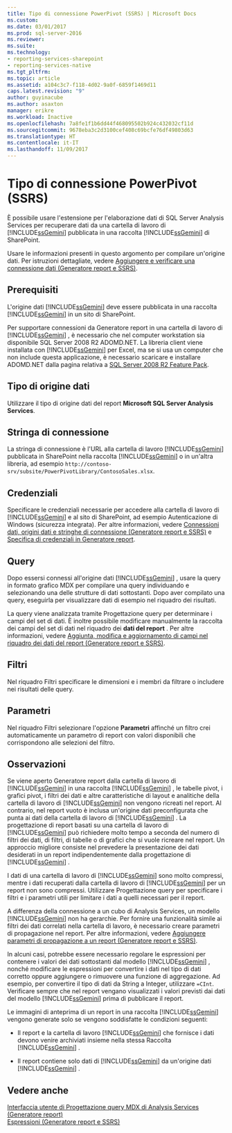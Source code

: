 ```yaml
---
title: Tipo di connessione PowerPivot (SSRS) | Microsoft Docs
ms.custom: 
ms.date: 03/01/2017
ms.prod: sql-server-2016
ms.reviewer: 
ms.suite: 
ms.technology:
- reporting-services-sharepoint
- reporting-services-native
ms.tgt_pltfrm: 
ms.topic: article
ms.assetid: a104c3c7-f118-4d02-9a0f-6859f1469d11
caps.latest.revision: "9"
author: guyinacube
ms.author: asaxton
manager: erikre
ms.workload: Inactive
ms.openlocfilehash: 7a8fe1f1b6dd44f468095502b924c432032cf11d
ms.sourcegitcommit: 9678eba3c2d3100cef408c69bcfe76df49803d63
ms.translationtype: HT
ms.contentlocale: it-IT
ms.lasthandoff: 11/09/2017
---
```

# <a name="power-pivot-connection-type-ssrs"></a>Tipo di connessione PowerPivot (SSRS)
  È possibile usare l'estensione per l'elaborazione dati di SQL Server Analysis Services per recuperare dati da una cartella di lavoro di [!INCLUDE[ssGemini](../../includes/ssgemini-md.md)] pubblicata in una raccolta [!INCLUDE[ssGemini](../../includes/ssgemini-md.md)] di SharePoint.  
  
 Usare le informazioni presenti in questo argomento per compilare un'origine dati. Per istruzioni dettagliate, vedere [Aggiungere e verificare una connessione dati &#40;Generatore report e SSRS&#41;](../../reporting-services/report-data/add-and-verify-a-data-connection-report-builder-and-ssrs.md).  
  
## <a name="prerequisites"></a>Prerequisiti  
 L'origine dati [!INCLUDE[ssGemini](../../includes/ssgemini-md.md)] deve essere pubblicata in una raccolta [!INCLUDE[ssGemini](../../includes/ssgemini-md.md)] in un sito di SharePoint.  
  
 Per supportare connessioni da Generatore report in una cartella di lavoro di [!INCLUDE[ssGemini](../../includes/ssgemini-md.md)] , è necessario che nel computer workstation sia disponibile SQL Server 2008 R2 ADOMD.NET. La libreria client viene installata con [!INCLUDE[ssGemini](../../includes/ssgemini-md.md)] per Excel, ma se si usa un computer che non include questa applicazione, è necessario scaricare e installare ADOMD.NET dalla pagina relativa a [SQL Server 2008 R2 Feature Pack](http://go.microsoft.com/fwlink/?LinkId=192565).  
  
## <a name="data-source-type"></a>Tipo di origine dati  
 Utilizzare il tipo di origine dati del report **Microsoft SQL Server Analysis Services**.  
  
## <a name="connection-string"></a>Stringa di connessione  
 La stringa di connessione è l'URL alla cartella di lavoro [!INCLUDE[ssGemini](../../includes/ssgemini-md.md)] pubblicata in SharePoint nella raccolta [!INCLUDE[ssGemini](../../includes/ssgemini-md.md)] o in un'altra libreria, ad esempio `http://contoso-srv/subsite/PowerPivotLibrary/ContosoSales.xlsx`.  
  
## <a name="credentials"></a>Credenziali  
 Specificare le credenziali necessarie per accedere alla cartella di lavoro di [!INCLUDE[ssGemini](../../includes/ssgemini-md.md)] e al sito di SharePoint, ad esempio Autenticazione di Windows (sicurezza integrata). Per altre informazioni, vedere [Connessioni dati, origini dati e stringhe di connessione &#40;Generatore report e SSRS&#41;](../../reporting-services/report-data/data-connections-data-sources-and-connection-strings-report-builder-and-ssrs.md) e [Specifica di credenziali in Generatore report](http://msdn.microsoft.com/library/7412ce68-aece-41c0-8c37-76a0e54b6b53).  
  
## <a name="queries"></a>Query  
 Dopo essersi connessi all'origine dati [!INCLUDE[ssGemini](../../includes/ssgemini-md.md)] , usare la query in formato grafico MDX per compilare una query individuando e selezionando una delle strutture di dati sottostanti. Dopo aver compilato una query, eseguirla per visualizzare dati di esempio nel riquadro dei risultati.  
  
 La query viene analizzata tramite Progettazione query per determinare i campi del set di dati. È inoltre possibile modificare manualmente la raccolta dei campi del set di dati nel riquadro dei **dati del report** . Per altre informazioni, vedere [Aggiunta, modifica e aggiornamento di campi nel riquadro dei dati del report &#40;Generatore report e SSRS&#41;](../../reporting-services/report-data/add-edit-refresh-fields-in-the-report-data-pane-report-builder-and-ssrs.md).  
  
## <a name="filters"></a>Filtri  
 Nel riquadro Filtri specificare le dimensioni e i membri da filtrare o includere nei risultati delle query.  
  
## <a name="parameters"></a>Parametri  
 Nel riquadro Filtri selezionare l'opzione **Parametri** affinché un filtro crei automaticamente un parametro di report con valori disponibili che corrispondono alle selezioni del filtro.  
  
## <a name="remarks"></a>Osservazioni  
 Se viene aperto Generatore report dalla cartella di lavoro di [!INCLUDE[ssGemini](../../includes/ssgemini-md.md)] in una raccolta [!INCLUDE[ssGemini](../../includes/ssgemini-md.md)] , le tabelle pivot, i grafici pivot, i filtri dei dati e altre caratteristiche di layout e analitiche della cartella di lavoro di [!INCLUDE[ssGemini](../../includes/ssgemini-md.md)] non vengono ricreati nel report. Al contrario, nel report vuoto è inclusa un'origine dati preconfigurata che punta ai dati della cartella di lavoro di [!INCLUDE[ssGemini](../../includes/ssgemini-md.md)] . La progettazione di report basati su una cartella di lavoro di [!INCLUDE[ssGemini](../../includes/ssgemini-md.md)] può richiedere molto tempo a seconda del numero di filtri dei dati, di filtri, di tabelle o di grafici che si vuole ricreare nel report. Un approccio migliore consiste nel prevedere la presentazione dei dati desiderati in un report indipendentemente dalla progettazione di [!INCLUDE[ssGemini](../../includes/ssgemini-md.md)] .  
  
 I dati di una cartella di lavoro di [!INCLUDE[ssGemini](../../includes/ssgemini-md.md)] sono molto compressi, mentre i dati recuperati dalla cartella di lavoro di [!INCLUDE[ssGemini](../../includes/ssgemini-md.md)] per un report non sono compressi. Utilizzare Progettazione query per specificare i filtri e i parametri utili per limitare i dati a quelli necessari per il report.  
  
 A differenza della connessione a un cubo di Analysis Services, un modello [!INCLUDE[ssGemini](../../includes/ssgemini-md.md)] non ha gerarchie. Per fornire una funzionalità simile ai filtri dei dati correlati nella cartella di lavoro, è necessario creare parametri di propagazione nel report. Per altre informazioni, vedere [Aggiungere parametri di propagazione a un report &#40;Generatore report e SSRS&#41;](../../reporting-services/report-design/add-cascading-parameters-to-a-report-report-builder-and-ssrs.md).  
  
 In alcuni casi, potrebbe essere necessario regolare le espressioni per contenere i valori dei dati sottostanti dal modello [!INCLUDE[ssGemini](../../includes/ssgemini-md.md)] , nonché modificare le espressioni per convertire i dati nel tipo di dati corretto oppure aggiungere o rimuovere una funzione di aggregazione. Ad esempio, per convertire il tipo di dati da String a Integer, utilizzare `=CInt`. Verificare sempre che nel report vengano visualizzati i valori previsti dai dati del modello [!INCLUDE[ssGemini](../../includes/ssgemini-md.md)] prima di pubblicare il report.  
  
 Le immagini di anteprima di un report in una raccolta [!INCLUDE[ssGemini](../../includes/ssgemini-md.md)] vengono generate solo se vengono soddisfatte le condizioni seguenti:  
  
-   Il report e la cartella di lavoro [!INCLUDE[ssGemini](../../includes/ssgemini-md.md)] che fornisce i dati devono venire archiviati insieme nella stessa Raccolta [!INCLUDE[ssGemini](../../includes/ssgemini-md.md)] .  
  
-   Il report contiene solo dati di [!INCLUDE[ssGemini](../../includes/ssgemini-md.md)] da un'origine dati [!INCLUDE[ssGemini](../../includes/ssgemini-md.md)] .  
  
## <a name="see-also"></a>Vedere anche  
 [Interfaccia utente di Progettazione query MDX di Analysis Services &#40;Generatore report&#41;](http://msdn.microsoft.com/library/7e288eee-2d37-485e-a6a0-dbba5e041e26)   
 [Espressioni &#40;Generatore report e SSRS&#41;](../../reporting-services/report-design/expressions-report-builder-and-ssrs.md)  
  
  
